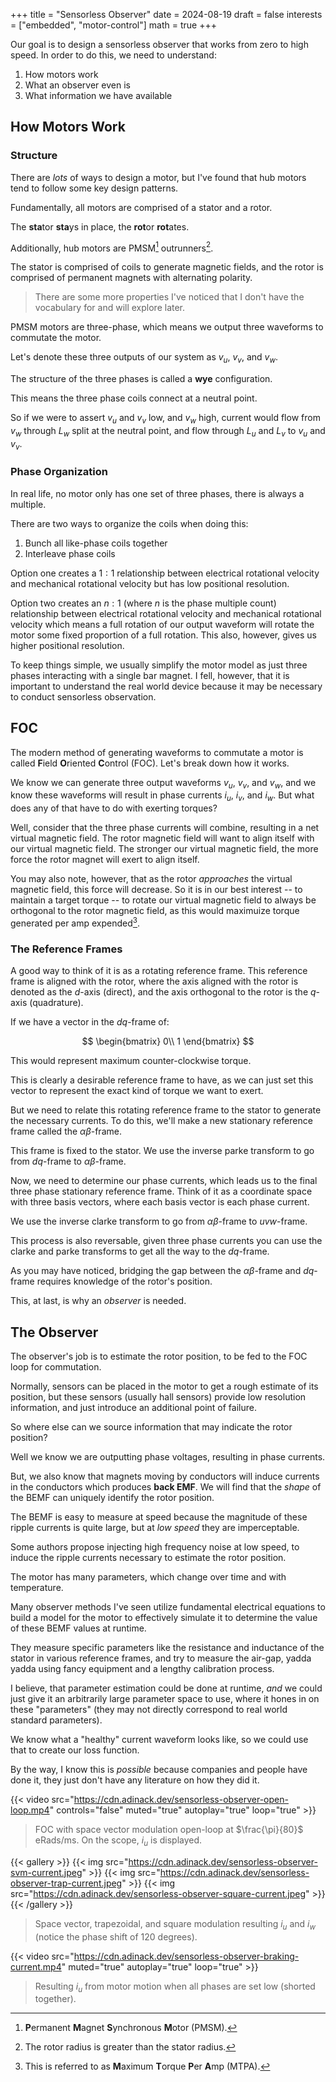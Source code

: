 +++
title = "Sensorless Observer"
date = 2024-08-19
draft = false
interests = ["embedded", "motor-control"]
math = true
+++

Our goal is to design a sensorless observer that works from zero to high speed.
In order to do this, we need to understand:

1. How motors work
1. What an observer even is
1. What information we have available

## How Motors Work

### Structure

There are *lots* of ways to design a motor, but I've found that hub motors
tend to follow some key design patterns.

Fundamentally, all motors are comprised of a stator and a rotor.

The **sta**tor **sta**ys in place, the **rot**or **rot**ates.

Additionally, hub motors are PMSM[^1] outrunners[^2].

The stator is comprised of coils to generate magnetic fields, and the
rotor is comprised of permanent magnets with alternating polarity.

> There are some more properties I've noticed that I don't have
the vocabulary for and will explore later.

PMSM motors are three-phase, which means we output three
waveforms to commutate the motor.

Let's denote these three outputs of our system as $v_u$, $v_v$, and $v_w$.

The structure of the three phases is called a **wye** configuration.

This means the three phase coils connect at a neutral point.

So if we were to assert $v_u$ and $v_v$ low, and $v_w$ high, current would flow
from $v_w$ through $L_w$ split at the neutral point, and flow through $L_u$ and $L_v$
to $v_u$ and $v_v$.

### Phase Organization

In real life, no motor only has one set of three phases, there is always a multiple.

There are two ways to organize the coils when doing this:

1. Bunch all like-phase coils together
1. Interleave phase coils

Option one creates a $1:1$ relationship between electrical rotational velocity
and mechanical rotational velocity but has low positional resolution.

Option two creates an $n:1$ (where $n$ is the phase multiple count) relationship between
electrical rotational velocity and mechanical rotational velocity which means a full
rotation of our output waveform will rotate the motor some fixed proportion of a full
rotation. This also, however, gives us higher positional resolution.

To keep things simple, we usually simplify the motor model as just three phases
interacting with a single bar magnet. I fell, however, that it is important to understand
the real world device because it may be necessary to conduct sensorless observation.

## FOC

The modern method of generating waveforms to commutate a motor is called
**F**ield **O**riented **C**ontrol (FOC). Let's break down how it works.

We know we can generate three output waveforms $v_u$, $v_v$, and $v_w$,
and we know these waveforms will result in phase currents $i_u$, $i_v$, and
$i_w$. But what does any of that have to do with exerting torques?

Well, consider that the three phase currents will combine, resulting in a net
virtual magnetic field. The rotor magnetic field will want to align itself
with our virtual magnetic field. The stronger our virtual magnetic field,
the more force the rotor magnet will exert to align itself.

You may also note, however, that as the rotor *approaches* the virtual
magnetic field, this force will decrease. So it is in our best interest
-- to maintain a target torque -- to rotate our virtual magnetic field
to always be orthogonal to the rotor magnetic field, as this would maximuize
torque generated per amp expended[^3].

### The Reference Frames

A good way to think of it is as a rotating reference frame. This reference
frame is aligned with the rotor, where the axis aligned with the rotor
is denoted as the $d$-axis (direct), and the axis orthogonal to the rotor is the
$q$-axis (quadrature).

If we have a vector in the $dq$-frame of:

$$
\begin{bmatrix}
0\\
1
\end{bmatrix}
$$

This would represent maximum counter-clockwise torque.

This is clearly a desirable reference frame to have, as we can just set
this vector to represent the exact kind of torque we want to exert.

But we need to relate this rotating reference frame to the stator to generate
the necessary currents. To do this, we'll make a new stationary reference frame
called the $\alpha\beta$-frame.

This frame is fixed to the stator. We use the inverse parke transform to
go from $dq$-frame to $\alpha\beta$-frame.

Now, we need to determine our phase currents, which leads us to the final
three phase stationary reference frame. Think of it as a coordinate
space with three basis vectors, where each basis vector is each phase current.

We use the inverse clarke transform to go from $\alpha\beta$-frame to $uvw$-frame.

This process is also reversable, given three phase currents you can use the clarke
and parke transforms to get all the way to the $dq$-frame.

As you may have noticed, bridging the gap between the $\alpha\beta$-frame and
$dq$-frame requires knowledge of the rotor's position.

This, at last, is why an *observer* is needed.

## The Observer

The observer's job is to estimate the rotor position, to be fed to the FOC
loop for commutation.

Normally, sensors can be placed in the motor to get a rough estimate of its
position, but these sensors (usually hall sensors) provide low resolution
information, and just introduce an additional point of failure.

So where else can we source information that may indicate the rotor position?

Well we know we are outputting phase voltages, resulting in phase currents.

But, we also know that magnets moving by conductors will induce currents
in the conductors which produces **back EMF**. We will find that the *shape*
of the BEMF can uniquely identify the rotor position.

The BEMF is easy to measure at speed because the magnitude of these ripple
currents is quite large, but at *low speed* they are imperceptable.

Some authors propose injecting high frequency noise at low speed, to induce
the ripple currents necessary to estimate the rotor position.

The motor has many parameters, which change over time and with temperature.

Many observer methods I've seen utilize fundamental electrical equations
to build a model for the motor to effectively simulate it to determine
the value of these BEMF values at runtime.

They measure specific parameters like the resistance and inductance of
the stator in various reference frames, and try to measure the air-gap, yadda
yadda using fancy equipment and a lengthy calibration process.

I believe, that parameter estimation could be done at runtime, *and* we could
just give it an arbitrarily large parameter space to use, where it hones
in on these "parameters" (they may not directly correspond to real world
standard parameters).

We know what a "healthy" current waveform looks like, so we could use that
to create our loss function.

By the way, I know this is *possible* because companies and people have done
it, they just don't have any literature on how they did it.

{{< video src="https://cdn.adinack.dev/sensorless-observer-open-loop.mp4" controls="false" muted="true" autoplay="true" loop="true" >}}

> FOC with space vector modulation open-loop at $\frac{\pi}{80}$ eRads/ms. On the scope, $i_u$ is displayed.

{{< gallery >}}
  {{< img src="https://cdn.adinack.dev/sensorless-observer-svm-current.jpeg" >}}
  {{< img src="https://cdn.adinack.dev/sensorless-observer-trap-current.jpeg" >}}
  {{< img src="https://cdn.adinack.dev/sensorless-observer-square-current.jpeg" >}}
{{< /gallery >}}

> Space vector, trapezoidal, and square modulation resulting $i_u$ and $i_w$ (notice the phase shift of 120 degrees).

{{< video src="https://cdn.adinack.dev/sensorless-observer-braking-current.mp4" muted="true" autoplay="true" loop="true" >}}

> Resulting $i_u$ from motor motion when all phases are set low (shorted together).

[^1]: **P**ermanent **M**agnet **S**ynchronous **M**otor (PMSM).
[^2]: The rotor radius is greater than the stator radius.
[^3]: This is referred to as **M**aximum **T**orque **P**er **A**mp (MTPA).
